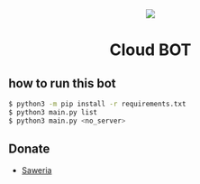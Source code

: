 <div style="text-align:center;"><img src="https://img.icons8.com/dusk/64/000000/bot--v2.png"/>
<h1>Cloud BOT</h1>
</div>
<h2><b>how to run this bot</b></h2>

```bash
$ python3 -m pip install -r requirements.txt
$ python3 main.py list
$ python3 main.py <no_server>
```
<h2><b>Donate</b></h2>
<ul><li>
<a href="https://saweria.co/KryptonByte">Saweria</a>
<a href="https://wa.me/6283172366463>contact</a>
</li><ul>